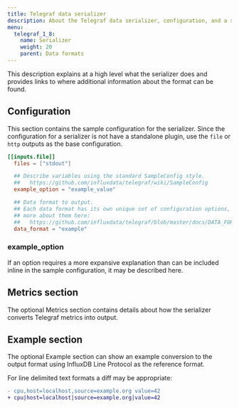 ```yaml
---
title: Telegraf data serializer
description: About the Telegraf data serializer, configuration, and a sample configuration.
menu:
  telegraf_1_8:
    name: Serializer
    weight: 20
    parent: Data formats
---
```


This description explains at a high level what the serializer does and
provides links to where additional information about the format can be found.

## Configuration

This section contains the sample configuration for the serializer.  Since the
configuration for a serializer is not have a standalone plugin, use the `file`
or `http` outputs as the base configuration.

```toml
[[inputs.file]]
  files = ["stdout"]

  ## Describe variables using the standard SampleConfig style.
  ##   https://github.com/influxdata/telegraf/wiki/SampleConfig
  example_option = "example_value"

  ## Data format to output.
  ## Each data format has its own unique set of configuration options, read
  ## more about them here:
  ##   https://github.com/influxdata/telegraf/blob/master/docs/DATA_FORMATS_INPUT.md
  data_format = "example"
```

### example_option

If an option requires a more expansive explanation than can be included inline
in the sample configuration, it may be described here.

## Metrics section

The optional Metrics section contains details about how the serializer converts
Telegraf metrics into output.

## Example section

The optional Example section can show an example conversion to the output
format using InfluxDB Line Protocol as the reference format.

For line delimited text formats a diff may be appropriate:
```diff
- cpu,host=localhost,source=example.org value=42
+ cpu|host=localhost|source=example.org|value=42
```
